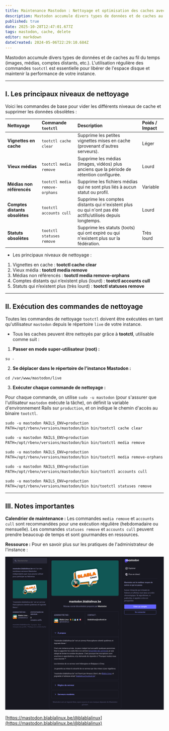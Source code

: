 ```yaml
---
title: Maintenance Mastodon : Nettoyage et optimisation des caches avec tootctl
description: Mastodon accumule divers types de données et de caches au fil du temps (images, médias, comptes distants, etc.). L'utilisation régulière des commandes tootctl est essentielle pour libérer de l'espace disque et maintenir la performance de votre instance.
published: true
date: 2025-10-28T12:47:01.677Z
tags: mastodon, cache, delete
editor: markdown
dateCreated: 2024-05-06T22:29:10.684Z
---
```


Mastodon accumule divers types de données et de caches au fil du temps (images, médias, comptes distants, etc.). L'utilisation régulière des commandes `tootctl` est essentielle pour libérer de l'espace disque et maintenir la performance de votre instance.

-----

## I. Les principaux niveaux de nettoyage

Voici les commandes de base pour vider les différents niveaux de cache et supprimer les données obsolètes :

| Nettoyage | Commande `tootctl` | Description | Poids / Impact |
| :--- | :--- | :--- | :--- |
| **Vignettes en cache** | `tootctl cache clear` | Supprime les petites vignettes mises en cache (provenant d'autres serveurs). | Léger |
| **Vieux médias** | `tootctl media remove` | Supprime les médias (images, vidéos) plus anciens que la période de rétention configurée. | Lourd |
| **Médias non référencés** | `tootctl media remove-orphans` | Supprime les fichiers médias qui ne sont plus liés à aucun statut ou profil. | Variable |
| **Comptes distants obsolètes** | `tootctl accounts cull` | Supprime les comptes distants qui n'existent plus ou qui n'ont pas été actifs/utilisés depuis longtemps. | Lourd |
| **Statuts obsolètes** | `tootctl statuses remove` | Supprime les statuts (toots) qui ont expiré ou qui n'existent plus sur la fédération. | Très lourd |

  - Les principaux niveaux de nettoyage :

<!-- end list -->

1.  Vignettes en cache : **tootctl cache clear**
2.  Vieux média : **tootctl media remove**
3.  Médias non référencés : **tootctl media remove-orphans**
4.  Comptes distants qui n’existent plus (lourd) : **tootctl accounts cull**
5.  Statuts qui n’existent plus (très lourd) : **tootctl statuses remove**

-----

## II. Exécution des commandes de nettoyage

Toutes les commandes de nettoyage `tootctl` doivent être exécutées en tant qu'utilisateur `mastodon` depuis le répertoire `live` de votre instance.

  - Tous les caches peuvent être nettoyés par grâce à **tootctl**, utilisable comme suit :

<!-- end list -->

1.  **Passer en mode super-utilisateur (root) :**

<!-- end list -->

```plaintext
su -
```

2.  **Se déplacer dans le répertoire de l'instance Mastodon :**

<!-- end list -->

```plaintext
cd /var/www/mastodon/live
```

3.  **Exécuter chaque commande de nettoyage :**

Pour chaque commande, on utilise `sudo -u mastodon` (pour s'assurer que l'utilisateur `mastodon` exécute la tâche), on définit la variable d'environnement Rails sur `production`, et on indique le chemin d'accès au binaire `tootctl`.

```plaintext
sudo -u mastodon RAILS_ENV=production PATH=/opt/rbenv/versions/mastodon/bin bin/tootctl cache clear
```

```plaintext
sudo -u mastodon RAILS_ENV=production PATH=/opt/rbenv/versions/mastodon/bin bin/tootctl media remove
```

```plaintext
sudo -u mastodon RAILS_ENV=production PATH=/opt/rbenv/versions/mastodon/bin bin/tootctl media remove-orphans
```

```plaintext
sudo -u mastodon RAILS_ENV=production PATH=/opt/rbenv/versions/mastodon/bin bin/tootctl accounts cull 
```

```plaintext
sudo -u mastodon RAILS_ENV=production PATH=/opt/rbenv/versions/mastodon/bin bin/tootctl statuses remove
```

-----

## III. Notes importantes

**Calendrier de maintenance :** Les commandes `media remove` et `accounts cull` sont recommandées pour une exécution régulière (hebdomadaire ou mensuelle). Les commandes `statuses remove` et `accounts cull` peuvent prendre beaucoup de temps et sont gourmandes en ressources.

**Ressource :** Pour en savoir plus sur les pratiques de l'administrateur de l'instance :

![](/mastodon-cache/mastodon.blablalinux.png)

[https://mastodon.blablalinux.be/@blablalinux](https://mastodon.blablalinux.be/@blablalinux)